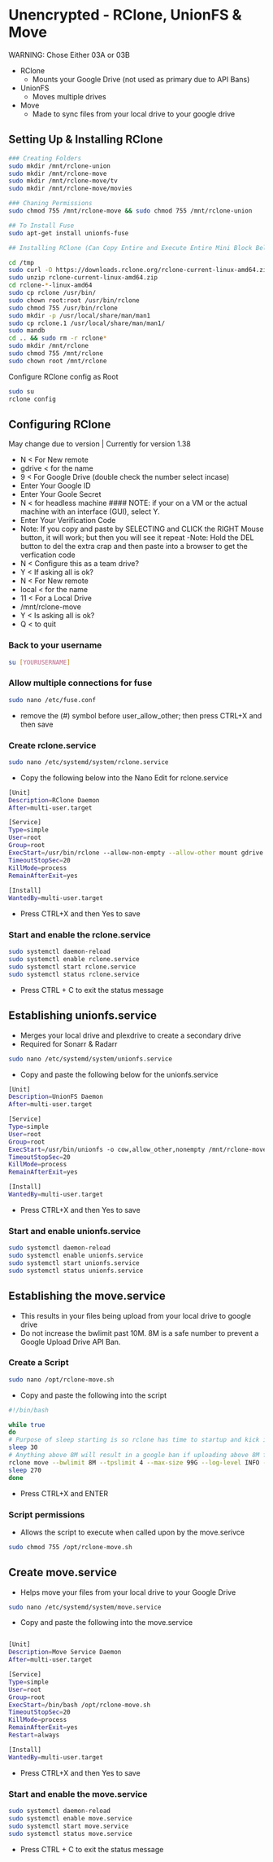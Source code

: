 # Unencrypted - RClone, UnionFS & Move
WARNING: Chose Either 03A or 03B

- RClone
  - Mounts your Google Drive (not used as primary due to API Bans)
- UnionFS
  - Moves multiple drives
- Move
  - Made to sync files from your local drive to your google drive

## Setting Up & Installing RClone

```sh
### Creating Folders
sudo mkdir /mnt/rclone-union
sudo mkdir /mnt/rclone-move
sudo mkdir /mnt/rclone-move/tv
sudo mkdir /mnt/rclone-move/movies

### Chaning Permissions
sudo chmod 755 /mnt/rclone-move && sudo chmod 755 /mnt/rclone-union

## To Install Fuse
sudo apt-get install unionfs-fuse

## Installing RClone (Can Copy Entire and Execute Entire Mini Block Below)

cd /tmp
sudo curl -O https://downloads.rclone.org/rclone-current-linux-amd64.zip
sudo unzip rclone-current-linux-amd64.zip
cd rclone-*-linux-amd64
sudo cp rclone /usr/bin/
sudo chown root:root /usr/bin/rclone
sudo chmod 755 /usr/bin/rclone
sudo mkdir -p /usr/local/share/man/man1
sudo cp rclone.1 /usr/local/share/man/man1/
sudo mandb
cd .. && sudo rm -r rclone*
sudo mkdir /mnt/rclone
sudo chmod 755 /mnt/rclone
sudo chown root /mnt/rclone
```

Configure RClone config as Root 

```sh
sudo su
rclone config
```

## Configuring RClone
May change due to version | Currently for version 1.38

- N < For New remote 
- gdrive < for the name
- 9 < For Google Drive (double check the number select incase)
- Enter Your Google ID
- Enter Your Goole Secret
- N < for headless machine #### NOTE: if your on a VM or the actual machine with an interface (GUI), select Y.  
- Enter Your Verification Code
 - Note: If you copy and paste by SELECTING and CLICK the RIGHT Mouse button, it will work; but then you will see it repeat
 -Note: Hold the DEL button to del the extra crap and then paste into a browser to get the verfication code
- N < Configure this as a team drive?
- Y < If asking all is ok?
- N < For New remote
- local < for the name
- 11 < For a Local Drive
- /mnt/rclone-move
- Y < Is asking all is ok?
- Q < to quit

### Back to your username

```sh
su [YOURUSERNAME]
```

### Allow multiple connections for fuse

```sh
sudo nano /etc/fuse.conf
```
- remove the (#) symbol before user_allow_other; then press CTRL+X and then save

### Create rclone.service

```sh
sudo nano /etc/systemd/system/rclone.service
```

- Copy the following below into the Nano Edit for rclone.service

```sh
[Unit]
Description=RClone Daemon
After=multi-user.target

[Service]
Type=simple
User=root
Group=root
ExecStart=/usr/bin/rclone --allow-non-empty --allow-other mount gdrive: /mnt/rclone --bwlimit 8650k --size-only
TimeoutStopSec=20
KillMode=process
RemainAfterExit=yes
 
[Install]
WantedBy=multi-user.target
```

- Press CTRL+X and then Yes to save

### Start and enable the rclone.service

```sh
sudo systemctl daemon-reload
sudo systemctl enable rclone.service
sudo systemctl start rclone.service
sudo systemctl status rclone.service
```

- Press CTRL + C to exit the status message

## Establishing unionfs.service

- Merges your local drive and plexdrive to create a secondary drive
- Required for Sonarr & Radarr

```sh
sudo nano /etc/systemd/system/unionfs.service
```

- Copy and paste the following below for the unionfs.service

```sh
[Unit]
Description=UnionFS Daemon
After=multi-user.target

[Service]
Type=simple
User=root
Group=root
ExecStart=/usr/bin/unionfs -o cow,allow_other,nonempty /mnt/rclone-move=RW:/mnt/plexdrive4=RO /mnt/rclone-union
TimeoutStopSec=20
KillMode=process
RemainAfterExit=yes

[Install]
WantedBy=multi-user.target
```

- Press CTRL+X and then Yes to save

### Start and enable unionfs.service
```sh
sudo systemctl daemon-reload
sudo systemctl enable unionfs.service
sudo systemctl start unionfs.service
sudo systemctl status unionfs.service
```

## Establishing the move.service

- This results in your files being upload from your local drive to google drive
- Do not increase the bwlimit past 10M. 8M is a safe number to prevent a Google Upload Drive API Ban.

### Create a Script

```sh
sudo nano /opt/rclone-move.sh
```

- Copy and paste the following into the script

```sh
#!/bin/bash

while true
do
# Purpose of sleep starting is so rclone has time to startup and kick in
sleep 30
# Anything above 8M will result in a google ban if uploading above 8M for 24 hours
rclone move --bwlimit 8M --tpslimit 4 --max-size 99G --log-level INFO --stats 15s local:/mnt/rclone-move gdrive:/
sleep 270
done
```

- Press CTRL+X and ENTER 

### Script permissions

- Allows the script to execute when called upon by the move.serivce

```sh
sudo chmod 755 /opt/rclone-move.sh
```

## Create move.service
- Helps move your files from your local drive to your Google Drive

```sh
sudo nano /etc/systemd/system/move.service
```
- Copy and paste the following into the move.service

```sh

[Unit]
Description=Move Service Daemon
After=multi-user.target

[Service]
Type=simple
User=root
Group=root
ExecStart=/bin/bash /opt/rclone-move.sh
TimeoutStopSec=20
KillMode=process
RemainAfterExit=yes
Restart=always

[Install]
WantedBy=multi-user.target
```

- Press CTRL+X and then Yes to save

### Start and enable the move.service

```sh
sudo systemctl daemon-reload
sudo systemctl enable move.service
sudo systemctl start move.service
sudo systemctl status move.service
```

- Press CTRL + C to exit the status message
